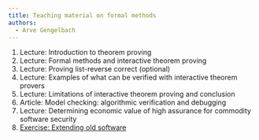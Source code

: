 ```yaml
---
title: Teaching material on formal methods
authors:
  - Arve Gengelbach
---
```

1. Lecture: Introduction to theorem proving
2. Lecture: Formal methods and interactive theorem proving
3. Lecture: Proving list-reverse correct (optional)
4. Lecture: Examples of what can be verified with interactive theorem provers
5. Lecture: Limitations of interactive theorem proving and conclusion
6. Article: Model checking: algorithmic verification and debugging
7. Lecture: Determining economic value of high assurance for commodity software 
   security
8. [Exercise: Extending old software](extendoldsoft.md)
